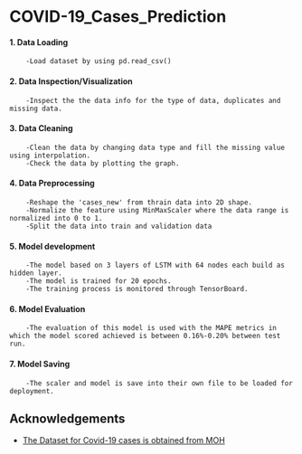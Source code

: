 # COVID-19_Cases_Prediction
 
#### 1. Data Loading
        -Load dataset by using pd.read_csv()

#### 2. Data Inspection/Visualization
        -Inspect the the data info for the type of data, duplicates and missing data.

#### 3. Data Cleaning
        -Clean the data by changing data type and fill the missing value using interpolation.
        -Check the data by plotting the graph.

#### 4. Data Preprocessing
        -Reshape the 'cases_new' from thrain data into 2D shape.
        -Normalize the feature using MinMaxScaler where the data range is normalized into 0 to 1.
        -Split the data into train and validation data
#### 5. Model development
        -The model based on 3 layers of LSTM with 64 nodes each build as hidden layer.
        -The model is trained for 20 epochs.
        -The training process is monitored through TensorBoard.
#### 6. Model Evaluation
        -The evaluation of this model is used with the MAPE metrics in which the model scored achieved is between 0.16%-0.20% between test run.
#### 7. Model Saving
        -The scaler and model is save into their own file to be loaded for deployment.
        
## Acknowledgements

 - [The Dataset for Covid-19 cases is obtained from MOH](https://github.com/MoH-Malaysia/covid19-public)
